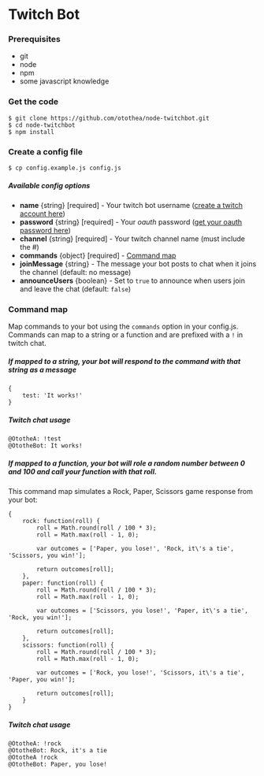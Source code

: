 # Twitch Bot

### Prerequisites

- git
- node
- npm
- some javascript knowledge

### Get the code

```
$ git clone https://github.com/otothea/node-twitchbot.git
$ cd node-twitchbot
$ npm install
```

### Create a config file

```
$ cp config.example.js config.js
```

##### Available config options

- **name** {string} [required] - Your twitch bot username ([create a twitch account here](https://twitch.tv/signup))
- **password** {string} [required] - Your *oauth* password ([get your oauth password here](https://twitchapps/tmi))
- **channel** {string} [required] - Your twitch channel name (must include the #)
- **commands** {object} [required] - [Command map](#command-map)
- **joinMessage** {string} - The message your bot posts to chat when it joins the channel (default: no message)
- **announceUsers** {boolean} - Set to `true` to announce when users join and leave the chat (default: `false`)

### Command map

Map commands to your bot using the `commands` option in your config.js. Commands can map to a string or a function and are prefixed with a `!` in twitch chat.

##### If mapped to a string, your bot will respond to the command with that string as a message

```
{
    test: 'It works!'
}
```

##### Twitch chat usage

```
@OtotheA: !test
@OtotheBot: It works!
```

##### If mapped to a function, your bot will role a random number between 0 and 100 and call your function with that roll.

This command map simulates a Rock, Paper, Scissors game response from your bot:

```
{
    rock: function(roll) {
        roll = Math.round(roll / 100 * 3);
        roll = Math.max(roll - 1, 0);
 
        var outcomes = ['Paper, you lose!', 'Rock, it\'s a tie', 'Scissors, you win!'];
 
        return outcomes[roll];
    },
    paper: function(roll) {
        roll = Math.round(roll / 100 * 3);
        roll = Math.max(roll - 1, 0);
 
        var outcomes = ['Scissors, you lose!', 'Paper, it\'s a tie', 'Rock, you win!'];
 
        return outcomes[roll];
    },
    scissors: function(roll) {
        roll = Math.round(roll / 100 * 3);
        roll = Math.max(roll - 1, 0);
 
        var outcomes = ['Rock, you lose!', 'Scissors, it\'s a tie', 'Paper, you win!'];
 
        return outcomes[roll];
    }
}
```

##### Twitch chat usage

```
@OtotheA: !rock
@OtotheBot: Rock, it's a tie
@OtotheA !rock
@OtotheBot: Paper, you lose!
```
